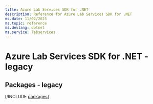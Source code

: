 ```yaml
---
title: Azure Lab Services SDK for .NET
description: Reference for Azure Lab Services SDK for .NET
ms.date: 11/02/2023
ms.topic: reference
ms.devlang: dotnet
ms.service: labservices
---
```

# Azure Lab Services SDK for .NET - legacy
## Packages - legacy
[!INCLUDE [packages](lab-services-index.md)]